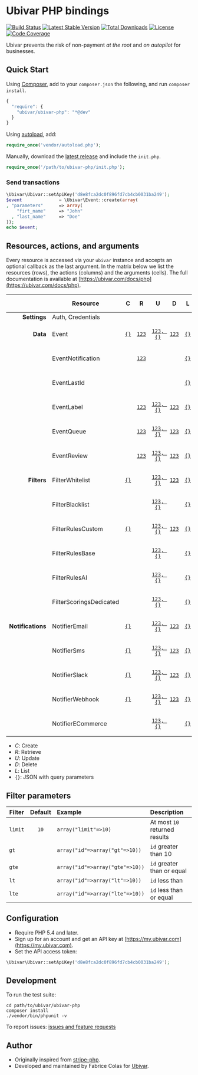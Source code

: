 # Ubivar PHP bindings

[![Build Status](https://travis-ci.org/ubivar/ubivar-php.svg?branch=master)](https://travis-ci.org/ubivar/ubivar-php)
[![Latest Stable Version](https://poser.pugx.org/ubivar/ubivar-php/v/stable.svg)](https://packagist.org/packages/ubivar/ubivar-php)
[![Total Downloads](https://poser.pugx.org/ubivar/ubivar-php/downloads.svg)](https://packagist.org/packages/ubivar/ubivar-php)
[![License](https://poser.pugx.org/ubivar/ubivar-php/license.svg)](https://packagist.org/packages/ubivar/ubivar-php)
[![Code Coverage](https://coveralls.io/repos/ubivar/ubivar-php/badge.png?branch=master)](https://coveralls.io/r/ubivar/ubivar-php?branch=master)


Ubivar prevents the risk of non-payment *at the root* and *on autopilot* for businesses.

## Quick Start

Using [Composer](http://getcomposer.org/), add to your `composer.json` the following, and run `composer install`.
```js
{ 
  "require": {
    "ubivar/ubivar-php": "*@dev"
  }
}
```
Using [autoload](https://getcomposer.org/doc/00-intro.md#autoloading), add:
```php
require_once('vendor/autoload.php');
```
Manually, download the [latest release](https://github.com/ubivar/ubivar-php/releases) and include the `init.php`.
```php
require_once('/path/to/ubivar-php/init.php');
```

### Send transactions

```php
\Ubivar\Ubivar::setApiKey('d8e8fca2dc0f896fd7cb4cb0031ba249');
$event              = \Ubivar\Event::create(array(
, "parameters"      => array(
    "firt_name"     => "John"
  , "last_name"     => "Doe"
));
echo $event;
```

## Resources, actions, and arguments 

Every resource is accessed via your `ubivar` instance and accepts an optional
callback as the last argument. In the matrix below we list the resources
(rows), the actions (columns) and the arguments (cells). The full documentation
is available at [https://ubivar.com/docs/php](https://ubivar.com/docs/php). 

|               | Resource                | C | R | U | D | L     | Test Specs |
|--------------:| ----------------------- |:-:|:-:|:-:|:-:|:-----:|:-------:|
| **Settings**  | Auth, Credentials       |   |   |   |   |       | | 
| **Data**      | Event                   | [`{}`](https://ubivar.com/docs/php#create_event)| [`123`](https://ubivar.com/docs/php#retrieve_event) | [`123, {}`](https://ubivar.com/docs/php#update_event) | [`123`](https://ubivar.com/docs/php#delete_event) | [`{}`](https://ubivar.com/docs/php#list_event) | [See on github](https://github.com/ubivar/ubivar-php/blob/master/tests/Event/EventTest.php)| 
|               | EventNotification      |  | [`123`](https://ubivar.com/docs/php#retrieve_eventnotification) |  |  | [`{}`](https://ubivar.com/docs/php#list_eventnotification) | [See on github](https://github.com/ubivar/ubivar-php/blob/master/tests/Event/EventNotificationTest.php)| 
|               | EventLastId             |  |  |  |  | [`{}`](https://ubivar.com/docs/php#list_eventlastid) | [See on github](https://github.com/ubivar/ubivar-php/blob/master/tests/Event/EventLastIdTest.php)| 
|               | EventLabel             | | [`123`](https://ubivar.com/docs/php#retrieve_eventlabel) | [`123, {}`](https://ubivar.com/docs/php#update_eventlabel) | [`123`](https://ubivar.com/docs/php#delete_eventlabel) | [`{}`](https://ubivar.com/docs/php#list_eventlabel) | [See on github](https://github.com/ubivar/ubivar-php/blob/master/tests/Event/EventLabelTest.php)| 
|               | EventQueue             | | [`123`](https://ubivar.com/docs/php#retrieve_eventqueue) | [`123, {}`](https://ubivar.com/docs/php#update_eventqueue) | [`123`](https://ubivar.com/docs/php#delete_eventqueue) | [`{}`](https://ubivar.com/docs/php#list_eventqueue) | [See on github](https://github.com/ubivar/ubivar-php/blob/master/tests/Event/EventQueueTest.php)| 
|               | EventReview            | | [`123`](https://ubivar.com/docs/php#retrieve_eventreview) | [`123, {}`](https://ubivar.com/docs/php#update_eventreview) | [`123`](https://ubivar.com/docs/php#delete_eventreview) | [`{}`](https://ubivar.com/docs/php#list_eventreview) | [See on github](https://github.com/ubivar/ubivar-php/blob/master/tests/Event/EventReviewTest.php)| 
| **Filters** | FilterWhitelist        | [`{}`](https://ubivar.com/docs/php#create_filterwhitelist)| | [`123, {}`](https://ubivar.com/docs/php#update_filterwhitelist) | [`123`](https://ubivar.com/docs/php#delete_filterwhitelist) | [`{}`](https://ubivar.com/docs/php#list_filterwhitelist) | [See on github](https://github.com/ubivar/ubivar-php/blob/master/tests/Filter/FilterWhitelistTest.php)| 
|               | FilterBlacklist        |   |  | [`123, {}`](https://ubivar.com/docs/php#update_filterblacklist) |  | [`{}`](https://ubivar.com/docs/php#list_filterblacklist) | [See on github](https://github.com/ubivar/ubivar-php/blob/master/tests/Filter/FilterBlacklistTest.php)| 
|               | FilterRulesCustom      | [`{}`](https://ubivar.com/docs/php#create_filterrulescustom)|  |  [`123, {}`](https://ubivar.com/docs/php#update_filterrulescustom)| [`123`](https://ubivar.com/docs/php#delete_filterrulescustom) | [`{}`](https://ubivar.com/docs/php#list_filterrulescustom) | [See on github](https://github.com/ubivar/ubivar-php/blob/master/tests/Filter/FilterRulesCustomTest.php)| 
|               | FilterRulesBase         |   |  | [`123, {}`](https://ubivar.com/docs/php#update_filterrulesbase) |  | [`{}`](https://ubivar.com/docs/php#list_filterrulesbase) | [See on github](https://github.com/ubivar/ubivar-php/blob/master/tests/Filter/FilterRulesBaseTest.php)| 
|               | FilterRulesAI           |   |  | [`123, {}`](https://ubivar.com/docs/php#update_filterrulesai) |  | [`{}`](https://ubivar.com/docs/php#list_filterrulesai) | [See on github](https://github.com/ubivar/ubivar-php/blob/master/tests/Filter/FilterRulesAITest.php)| 
|               | FilterScoringsDedicated |   |  | [`123, {}`](https://ubivar.com/docs/php#update_filterscoringsdedicated) |  | [`{}`](https://ubivar.com/docs/php#list_filterscoringsdedicated) | [See on github](https://github.com/ubivar/ubivar-php/blob/master/tests/Filter/FilterScoringsDedicatedTest.php)| 
| **Notifications** | NotifierEmail      | [`{}`](https://ubivar.com/docs/php#create_notifieremail)|  | [`123, {}`](https://ubivar.com/docs/php#update_notifieremail) | [`123`](https://ubivar.com/docs/php#delete_notifieremail) | [`{}`](https://ubivar.com/docs/php#list_notifieremail) | [See on github](https://github.com/ubivar/ubivar-php/blob/master/tests/Notifier/NotifierEmailTest.php)| 
|               | NotifierSms             | [`{}`](https://ubivar.com/docs/php#create_notifiersms)|  | [`123, {}`](https://ubivar.com/docs/php#update_notifiersms) | [`123`](https://ubivar.com/docs/php#delete_notifiersms) | [`{}`](https://ubivar.com/docs/php#list_notifiersms) | [See on github](https://github.com/ubivar/ubivar-php/blob/master/tests/Notifier/NotifierSmsTest.php)| 
|               | NotifierSlack             | [`{}`](https://ubivar.com/docs/php#create_notifierslack)|  | [`123, {}`](https://ubivar.com/docs/php#update_notifierslack) | [`123`](https://ubivar.com/docs/php#delete_notifierslack) | [`{}`](https://ubivar.com/docs/php#list_notifierslack) | [See on github](https://github.com/ubivar/ubivar-php/blob/master/tests/Notifier/NotifierSlackTest.php)| 
|               | NotifierWebhook         | [`{}`](https://ubivar.com/docs/php#create_notifierwebhook)|  | [`123, {}`](https://ubivar.com/docs/php#update_notifierwebhook) | [`123`](https://ubivar.com/docs/php#delete_notifierwebhook) | [`{}`](https://ubivar.com/docs/php#list_notifierwebhook) | [See on github](https://github.com/ubivar/ubivar-php/blob/master/tests/Notifier/NotifierWebhookTest.php)| 
|               | NotifierECommerce       |   |  | [`123, {}`](https://ubivar.com/docs/php#update_notifierecommerce) |  | [`{}`](https://ubivar.com/docs/php#list_notifierecommerce) | [See on github](https://github.com/ubivar/ubivar-php/blob/master/tests/Notifier/NotifierECommerceTest.php)| 

+ *C*: Create
+ *R*: Retrieve
+ *U*: Update
+ *D*: Delete
+ *L*: List
+ `{}`: JSON with query parameters

## Filter parameters

| Filter        | Default | Example             | Description                   |
| ------------- |:-------:|:--------------------|:------------------------------|
| `limit`       | `10`    | `array("limit"=>10)`      | At most `10` returned results |
| `gt`          |         | `array("id"=>array("gt"=>10))`  | `id` greater than 10          |
| `gte`         |         | `array("id"=>array("gte"=>10))` | `id` greater than or equal    |
| `lt`          |         | `array("id"=>array("lt"=>10))`  | `id` less than                |
| `lte`         |         | `array("id"=>array("lte"=>10))` | `id` less than or equal       |

## Configuration

- Require PHP 5.4 and later.
- Sign up for an account and get an API key at [https://my.ubivar.com](https://my.ubivar.com).
- Set the API access token:
```php
\Ubivar\Ubivar::setApiKey('d8e8fca2dc0f896fd7cb4cb0031ba249');
```

## Development

To run the test suite:
```
cd path/to/ubivar/ubivar-php
composer install 
./vendor/bin/phpunit -v 
```

To report issues: [issues and feature requests](https://github.com/ubivar/ubivar-php/issues)

## Author
- Originally inspired from [stripe-php](https://github.com/stripe/stripe-php). 
- Developed and maintained by Fabrice Colas for [Ubivar](https://ubivar.com). 
